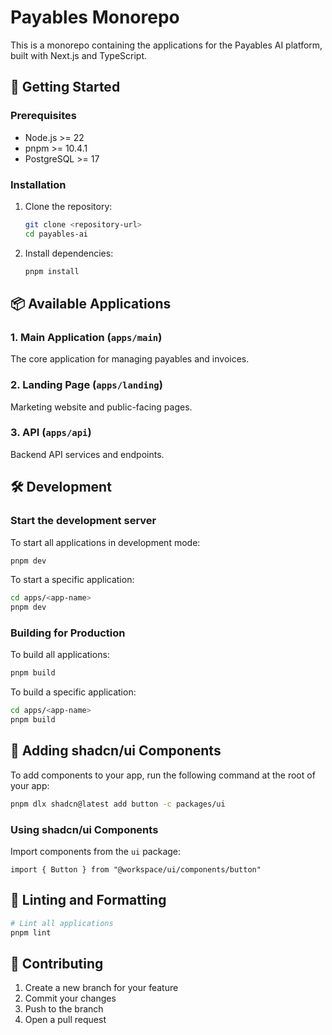 # Payables Monorepo

This is a monorepo containing the applications for the Payables AI platform, built with Next.js and TypeScript.

## 🚀 Getting Started

### Prerequisites
- Node.js >= 22
- pnpm >= 10.4.1
- PostgreSQL >= 17

### Installation

1. Clone the repository:
   ```bash
   git clone <repository-url>
   cd payables-ai
   ```

2. Install dependencies:
   ```bash
   pnpm install
   ```

## 📦 Available Applications

### 1. Main Application (`apps/main`)
The core application for managing payables and invoices.

### 2. Landing Page (`apps/landing`)
Marketing website and public-facing pages.

### 3. API (`apps/api`)
Backend API services and endpoints.

## 🛠 Development

### Start the development server

To start all applications in development mode:
```bash
pnpm dev
```

To start a specific application:
```bash
cd apps/<app-name>
pnpm dev
```

### Building for Production

To build all applications:
```bash
pnpm build
```

To build a specific application:
```bash
cd apps/<app-name>
pnpm build
```

## 🔨 Adding shadcn/ui Components

To add components to your app, run the following command at the root of your app:

```bash
pnpm dlx shadcn@latest add button -c packages/ui
```

### Using shadcn/ui Components

Import components from the `ui` package:

```tsx
import { Button } from "@workspace/ui/components/button"
```

## 🧹 Linting and Formatting

```bash
# Lint all applications
pnpm lint

```

## 🤝 Contributing

1. Create a new branch for your feature
2. Commit your changes
3. Push to the branch
4. Open a pull request

